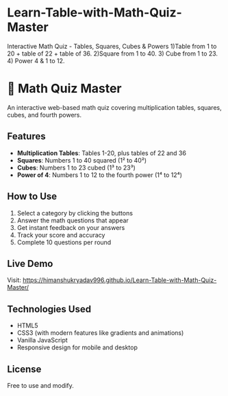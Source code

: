 # Learn-Table-with-Math-Quiz-Master
Interactive Math Quiz - Tables, Squares, Cubes &amp; Powers  1)Table from 1 to 20 + table of 22 + table of 36.  2)Square from 1 to 40.  3) Cube from 1 to 23.  4) Power 4 &amp; 1 to 12.


# 🧮 Math Quiz Master

An interactive web-based math quiz covering multiplication tables, squares, cubes, and fourth powers.

## Features

- **Multiplication Tables**: Tables 1-20, plus tables of 22 and 36
- **Squares**: Numbers 1 to 40 squared (1² to 40²)
- **Cubes**: Numbers 1 to 23 cubed (1³ to 23³)
- **Power of 4**: Numbers 1 to 12 to the fourth power (1⁴ to 12⁴)

## How to Use

1. Select a category by clicking the buttons
2. Answer the math questions that appear
3. Get instant feedback on your answers
4. Track your score and accuracy
5. Complete 10 questions per round

## Live Demo

Visit: https://himanshukryadav996.github.io/Learn-Table-with-Math-Quiz-Master/

## Technologies Used

- HTML5
- CSS3 (with modern features like gradients and animations)
- Vanilla JavaScript
- Responsive design for mobile and desktop

## License

Free to use and modify.
